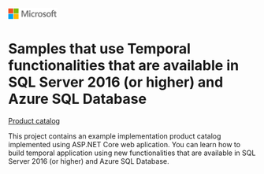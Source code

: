 ![](./media/solutions-microsoft-logo-small.png)
# Samples that use Temporal functionalities that are available in SQL Server 2016 (or higher) and Azure SQL Database

[Product catalog](product-catalog)

This project contains an example implementation product catalog implemented using ASP.NET Core web aplication. You can learn how to build temporal application using new functionalities that are available in SQL Server 2016 (or higher) and Azure SQL Database.


